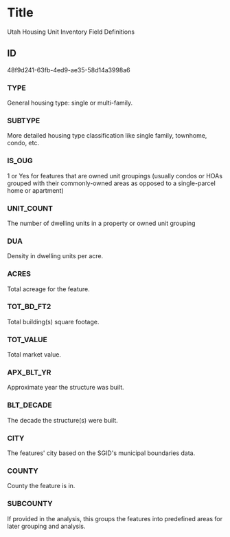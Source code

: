 # Title

Utah Housing Unit Inventory Field Definitions

## ID

48f9d241-63fb-4ed9-ae35-58d14a3998a6

### TYPE

General housing type: single or multi-family.

### SUBTYPE

More detailed housing type classification like single family, townhome, condo, etc.

### IS_OUG

1 or Yes for features that are owned unit groupings (usually condos or HOAs grouped with their commonly-owned areas as opposed to a single-parcel home or apartment)

### UNIT_COUNT

The number of dwelling units in a property or owned unit grouping

### DUA

Density in dwelling units per acre.

### ACRES

Total acreage for the feature.

### TOT_BD_FT2

Total building(s) square footage.

### TOT_VALUE

Total market value.

### APX_BLT_YR

Approximate year the structure was built.

### BLT_DECADE

The decade the structure(s) were built.

### CITY

The features' city based on the SGID's municipal boundaries data.

### COUNTY

County the feature is in.

### SUBCOUNTY

If provided in the analysis, this groups the features into predefined areas for later grouping and analysis.
